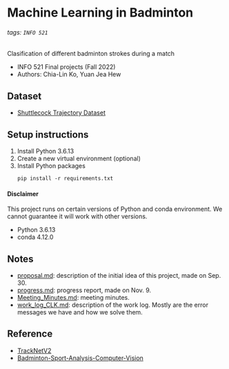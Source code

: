 # Machine Learning in Badminton

###### tags: `INFO 521`

Clasification of different badminton strokes during a match

- INFO 521 Final projects (Fall 2022)
- Authors: Chia-Lin Ko, Yuan Jea Hew

## Dataset
- [Shuttlecock Trajectory Dataset](https://hackmd.io/Nf8Rh1NrSrqNUzmO0sQKZw)

## Setup instructions

1. Install Python 3.6.13
2. Create a new virtual environment (optional)
3. Install Python packages
    ```
    pip install -r requirements.txt
    ```
#### Disclaimer 
This project runs on certain versions of Python and conda environment. We cannot guarantee it will work with other versions.
- Python 3.6.13
- conda 4.12.0

## Notes

- [proposal.md](https://github.com/ISTA421INFO521/final-project-astrochialinko/blob/main/proposal.md): description of the initial idea of this project, made on Sep. 30.
- [progress.md](https://github.com/ISTA421INFO521/final-project-astrochialinko/blob/main/progress.md): progress report, made on Nov. 9.
- [Meeting_Minutes.md](https://github.com/ISTA421INFO521/final-project-astrochialinko/blob/main/Meeting_Minutes.md): meeting minutes.
- [work_log_CLK.md](https://github.com/ISTA421INFO521/final-project-astrochialinko/blob/main/work_log_CLK.md): description of the work log. Mostly are the error messages we have and how we solve them.




## Reference

- [TrackNetV2](https://nol.cs.nctu.edu.tw:234/open-source/TrackNetv2)
- [Badminton-Sport-Analysis-Computer-Vision](https://github.com/nethra8902/Badminton-Sport-Analysis-Computer-Vision)
